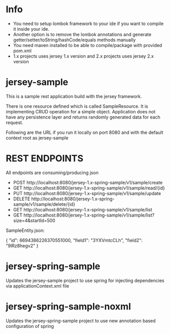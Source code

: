 Info
============
- You need to setup lombok framework to your ide if you want to compile it inside your ide.
- Another option is to remove the lombok annotations and generate getter/setter/toString/hashCode/equals methods manually
- You need maven installed to be able to compile/package with provided pom.xml
- 1.x projects uses jersey 1.x version and 2.x projects uses jersey 2.x version

jersey-sample
===============

This is a sample rest application build with the jersey framework.


There is one resource defined which is called SampleResource. It is implementing CRUD operation for a simple object. Application does not have any persistence layer and returns randomly generated data for each request.


Following are the URL if you run it locally on port 8080 and with the default context root as jersey-sample


REST ENDPOINTS
===============

All endpoints are consuming/producing json 


- POST    http://localhost:8080/jersey-1.x-spring-sample/v1/sample/create
- GET     http://localhost:8080/jersey-1.x-spring-sample/v1/sample/read/{id}
- PUT     http://localhost:8080/jersey-1.x-spring-sample/v1/sample/update
- DELETE  http://localhost:8080/jersey-1.x-spring-sample/v1/sample/delete/{id}
- GET  http://localhost:8080/jersey-1.x-spring-sample/v1/sample/list
- GET  http://localhost:8080/jersey-1.x-spring-sample/v1/sample/list?size=4&startId=500


SampleEntity.json:

{
"id": 6694386226370551000,
"field1": "3YXVmtcCLh",
"field2": "9lRz8hegv2"
}


jersey-spring-sample
======================

Updates the jersey-sample project to use spring for injecting dependencies via applicationContext.xml file


jersey-spring-sample-noxml
============================

Updates the jersey-spring-sample project to use new annotation based configuration of spring

